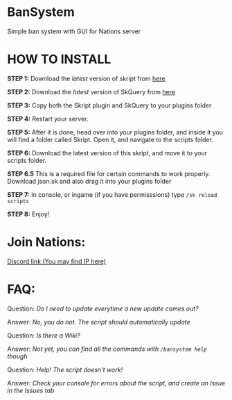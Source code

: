 # BanSystem
Simple ban system with GUI for Nations server

# HOW TO INSTALL
**STEP 1:** Download the _latest_ version of skript from [here](https://github.com/SkriptLang/Skript/releases)

**STEP 2:** Download the _latest_ version of SkQuery from [here](https://github.com/SkQuery/SkQuery/releases/latest)

**STEP 3:** Copy both the Skript plugin and SkQuery to your plugins folder

**STEP 4:** Restart your server.

**STEP 5:** After it is done, head over into your plugins folder, and inside it you will find a folder called Skript. Open it, and navigate to the scripts folder.

**STEP 6:** Download the latest version of this skript, and move it to your scripts folder.

**STEP 6.5** This is a required file for certain commands to work properly. Download json.sk and also drag it into your plugins folder

**STEP 7:** In console, or ingame (if you have permisssions) type `/sk reload scripts`

**STEP 8:** Enjoy!

# Join Nations:
[Discord link (You may find IP here)](https://discord.gg/Bw476Tu7eD)

# FAQ:
Question: _Do I need to update everytime a new update comes out?_

Answer: _No, you do not. The script should automatically update_



Question: _Is there a Wiki?_

Answer: _Not yet, you can find all the commands with `/bansystem help` though_



Question: _Help! The script doesn't work!_

Answer: _Check your console for errors about the script, and create an Issue in the Issues tab_
